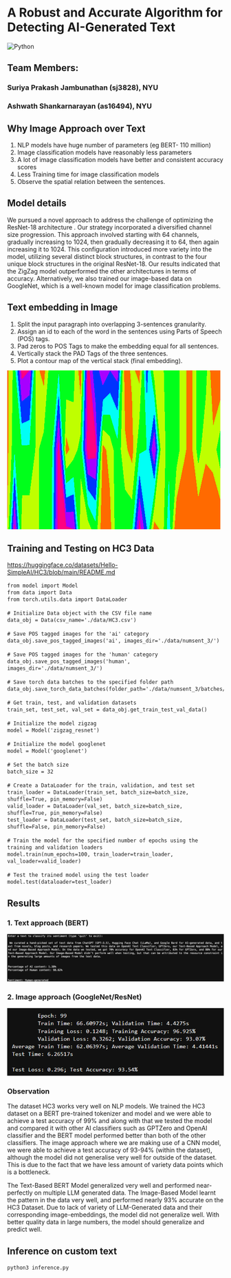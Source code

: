 # A Robust and Accurate Algorithm for Detecting AI-Generated Text

![Python](https://img.shields.io/badge/Python-3.10-blue)

## Team Members: 
### Suriya Prakash Jambunathan (sj3828), NYU
### Ashwath Shankarnarayan (as16494), NYU


## Why Image Approach over Text

1. NLP models have huge number of parameters (eg BERT- 110 million)
2. Image classification models have reasonably less parameters
3. A lot of image classification models have better and consistent accuracy scores
4. Less Training time for image classification models
5. Observe the spatial relation between the sentences.


## Model details

We pursued a novel approach to address the challenge of optimizing the ResNet-18 architecture . Our strategy  incorporated a diversified channel size progression. This approach involved starting with 64 channels, gradually increasing to 1024, then gradually decreasing it to 64, then again increasing it to 1024. This configuration introduced more variety into the model, utilizing several distinct block structures, in contrast to the four unique block structures in the original ResNet-18. Our results indicated that the ZigZag model outperformed the other architectures in terms of accuracy.
Alternatively, we also trained our image-based data on GoogleNet, which is a well-known model for image classification problems.


## Text embedding in Image

1. Split the input paragraph into overlapping 3-sentences granularity.
2. Assign an id to each of the word in the sentences using Parts of Speech (POS) tags.
3. Pad zeros to POS Tags to make the embedding equal for all sentences.
4. Vertically stack the PAD Tags of the three sentences.
5. Plot a contour map of the vertical stack (final embedding).


![alt text](/results/text_embedding_sample.png)

## Training and Testing on HC3 Data

https://huggingface.co/datasets/Hello-SimpleAI/HC3/blob/main/README.md

```
from model import Model
from data import Data
from torch.utils.data import DataLoader

# Initialize Data object with the CSV file name
data_obj = Data(csv_name='./data/HC3.csv')

# Save POS tagged images for the 'ai' category
data_obj.save_pos_tagged_images('ai', images_dir='./data/numsent_3/')

# Save POS tagged images for the 'human' category
data_obj.save_pos_tagged_images('human', images_dir='./data/numsent_3/')

# Save torch data batches to the specified folder path
data_obj.save_torch_data_batches(folder_path='./data/numsent_3/batches/')

# Get train, test, and validation datasets
train_set, test_set, val_set = data_obj.get_train_test_val_data()

# Initialize the model zigzag 
model = Model('zigzag_resnet')

# Initialize the model googlenet
model = Model('googlenet')

# Set the batch size
batch_size = 32

# Create a DataLoader for the train, validation, and test set
train_loader = DataLoader(train_set, batch_size=batch_size, shuffle=True, pin_memory=False)
valid_loader = DataLoader(val_set, batch_size=batch_size, shuffle=True, pin_memory=False)
test_loader = DataLoader(test_set, batch_size=batch_size, shuffle=False, pin_memory=False)

# Train the model for the specified number of epochs using the training and validation loaders
model.train(num_epochs=100, train_loader=train_loader, val_loader=valid_loader)

# Test the trained model using the test loader
model.test(dataloader=test_loader)
```
## Results 

### 1. Text approach (BERT) 

![alt text](/results/bert_model_inference.jpg)

### 2. Image approach (GoogleNet/ResNet)

![alt text](/results/image_model_performance.png)

### Observation

The dataset HC3 works very well on NLP models. We trained the HC3 dataset on a BERT pre-trained tokenizer and model and we were able to achieve a test accuracy of 99% and along with that we tested the model and compared it with other AI classifiers such as GPTZero and OpenAI classifier and the BERT model performed  better than both of the other classifiers.
The image approach where we are making use of a CNN model, we were able to achieve a test accuracy of 93-94% (within the dataset), although the model did not generalise very well for outside of the dataset. This is due to the fact that we have less amount of variety data points which is a bottleneck.

The Text-Based BERT Model generalized very well and performed near-perfectly on multiple LLM generated data.
The Image-Based Model learnt the pattern in the data very well, and performed nearly 93% accurate on the HC3 Dataset. Due to lack of variety of LLM-Generated data and their corresponding image-embeddings, the model did not generalize well. With better quality data in large numbers, the model should generalize and predict well.  


## Inference on custom text
```
python3 inference.py
```


